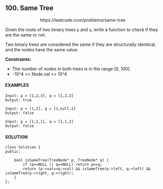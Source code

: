 ## 100. Same Tree

<p align="center">
    https://leetcode.com/problems/same-tree
</P>

Given the roots of two binary trees `p` and `q`, write a function to check if they are the same or not.

Two binary trees are considered the same if they are structurally identical, and the nodes have the same value.

**Constraints:**
- The number of nodes in both trees is in the range [0, 100].
- -10^4 <= Node.val <= 10^4


<h4>EXAMPLES</h4>

```
Input: p = [1,2,3], q = [1,2,3]
Output: true
```

```
Input: p = [1,2], q = [1,null,2]
Output: false
```

```
Input: p = [1,2,1], q = [1,1,2]
Output: false
```

<h4>SOLUTION</h4>

```
class Solution {
public:
    
    bool isSameTree(TreeNode* p, TreeNode* q) {
        if (p==NULL || q==NULL) return p==q;
        return (p->val==q->val) && isSameTree(p->left, q->left) && isSameTree(p->right, q->right);
    }
};
```
